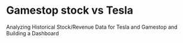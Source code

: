 # Gamestop stock vs Tesla

Analyzing Historical Stock/Revenue Data for Tesla and Gamestop and Building a Dashboard
